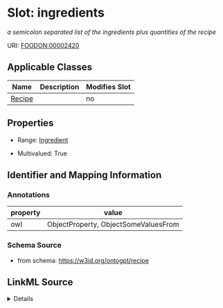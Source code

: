 

# Slot: ingredients


_a semicolon separated list of the ingredients plus quantities of the recipe_



URI: [FOODON:00002420](http://purl.obolibrary.org/obo/FOODON_00002420)



<!-- no inheritance hierarchy -->





## Applicable Classes

| Name | Description | Modifies Slot |
| --- | --- | --- |
| [Recipe](Recipe.md) |  |  no  |







## Properties

* Range: [Ingredient](Ingredient.md)

* Multivalued: True





## Identifier and Mapping Information





### Annotations

| property | value |
| --- | --- |
| owl | ObjectProperty, ObjectSomeValuesFrom |



### Schema Source


* from schema: https://w3id.org/ontogpt/recipe




## LinkML Source

<details>
```yaml
name: ingredients
annotations:
  owl:
    tag: owl
    value: ObjectProperty, ObjectSomeValuesFrom
description: a semicolon separated list of the ingredients plus quantities of the
  recipe
from_schema: https://w3id.org/ontogpt/recipe
rank: 1000
slot_uri: FOODON:00002420
multivalued: true
alias: ingredients
owner: Recipe
domain_of:
- Recipe
range: Ingredient

```
</details>